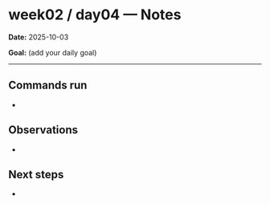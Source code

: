 ﻿# week02 / day04 — Notes

**Date:** 2025-10-03

**Goal:** (add your daily goal)

---
## Commands run
- 

## Observations
- 

## Next steps
- 
